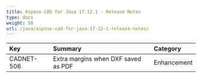 ```yaml
---
title: Aspose.CAD for Java 17.12.1 - Release Notes
type: docs
weight: 50
url: /java/aspose-cad-for-java-17-12-1-release-notes/
---
```


|**Key**|**Summary**|**Category**|
| :- | :- | :- |
|CADNET-506|Extra margins when DXF saved as PDF|Enhancement|

